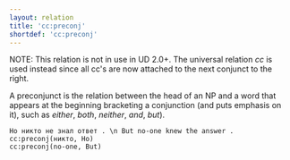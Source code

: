```yaml
---
layout: relation
title: 'cc:preconj'
shortdef: 'cc:preconj'
---
```


NOTE: This relation is not in use in UD 2.0+. The universal relation *cc* is used instead since all cc's are now attached to the next conjunct to the right. 

A preconjunct is the relation between the head of an NP and a word
that appears at the beginning bracketing a conjunction (and puts
emphasis on it), such as *either*, *both*, *neither*, *and*, *but*).

~~~ sdparse
Но никто не знал ответ . \n But no-one knew the answer .
cc:preconj(никто, Но)
cc:preconj(no-one, But)
~~~
<!-- Interlanguage links updated Út zář 29 18:41:12 CEST 2020 -->
